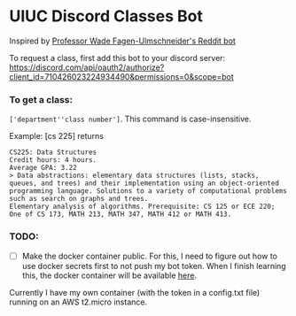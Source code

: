 # UIUC Discord Classes Bot
Inspired by [Professor Wade Fagen-Ulmschneider's Reddit bot](https://github.com/illinois/reddit-uiuc-bot/blob/master/process_reddit_post.py)

To request a class, first add this bot to your discord server:
https://discord.com/api/oauth2/authorize?client_id=710426023224934490&permissions=0&scope=bot

### To get a class: 
`['department''class number']`. 
This command is case-insensitive.

Example: [cs 225] returns 
```
CS225: Data Structures
Credit hours: 4 hours.
Average GPA: 3.22
> Data abstractions: elementary data structures (lists, stacks, queues, and trees) and their implementation using an object-oriented 
programming language. Solutions to a variety of computational problems such as search on graphs and trees. 
Elementary analysis of algorithms. Prerequisite: CS 125 or ECE 220; One of CS 173, MATH 213, MATH 347, MATH 412 or MATH 413.
```

### TODO:
- [ ] Make the docker container public. 
For this, I need to figure out how to use docker secrets first to not push my bot token. 
When I finish learning this, the docker container will be available [here](https://hub.docker.com/r/timot3/uiuc-classes). 

Currently I have my own container (with the token in a config.txt file) running on an AWS t2.micro instance.

